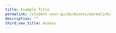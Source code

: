 ```yaml
---
title: Example Title
permalink: /student-user-guide/Assess/permalink/
description: ""
third_nav_title: Assess
---
```

